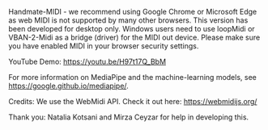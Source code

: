 Handmate-MIDI - we recommend using Google Chrome or Microsoft Edge as web MIDI is not supported by many other browsers. This version has been developed for desktop only. Windows users need to use loopMidi or VBAN-2-Midi as a bridge (driver) for the MIDI out device. Please make sure you have enabled MIDI in your browser security settings.

YouTube Demo: https://youtu.be/H97t17Q_BbM

For more information on MediaPipe and the machine-learning models, see https://google.github.io/mediapipe/.

Credits: We use the WebMidi API. Check it out here: https://webmidijs.org/

Thank you: Natalia Kotsani and Mirza Ceyzar for help in developing this.
